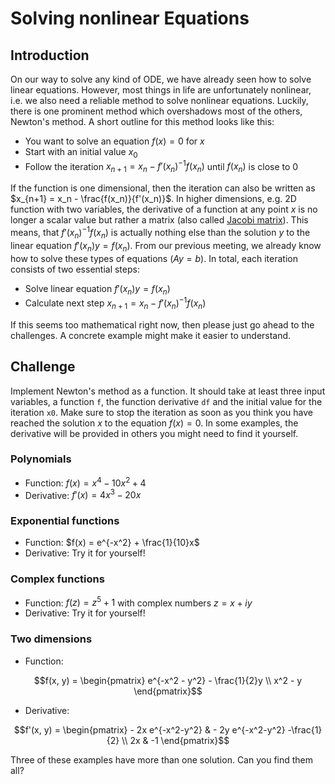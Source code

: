 # Solving nonlinear Equations

## Introduction

On our way to solve any kind of ODE, we have already seen how to solve linear equations. However, most things in life are unfortunately nonlinear, i.e. we also need a reliable method to solve nonlinear equations. Luckily, there is one prominent method which overshadows most of the others, Newton's method. A short outline for this method looks like this:

- You want to solve an equation $f(x) = 0$ for $x$
- Start with an initial value $x_0$
- Follow the iteration $x_{n+1} = x_{n} - f'(x_n)^{-1}f(x_n)$ until $f(x_n)$ is close to $0$

If the function is one dimensional, then the iteration can also be written as $x_{n+1} = x_n - \frac{f(x_n)}{f'(x_n)}$. In higher dimensions, e.g. 2D function with two variables, the derivative of a function at any point $x$ is no longer a scalar value but rather a matrix (also called [Jacobi matrix](https://de.wikipedia.org/wiki/Jacobi-Matrix)). This means, that $f'(x_n)^{-1}f(x_n)$ is actually nothing else than the solution $y$ to the linear equation $f'(x_n)y = f(x_n)$. From our previous meeting, we already know how to solve these types of equations ($Ay=b$). In total, each iteration consists of two essential steps:

- Solve linear equation $f'(x_n)y = f(x_n)$
- Calculate next step $x_{n+1} = x_n - f'(x_n)^{-1}f(x_n)$

If this seems too mathematical right now, then please just go ahead to the challenges. A concrete example might make it easier to understand.


## Challenge

Implement Newton's method as a function. It should take at least three input variables, a function `f`, the function derivative `df` and the initial value for the iteration `x0`. Make sure to stop the iteration as soon as you think you have reached the solution $x$ to the equation $f(x)=0$. In some examples, the derivative will be provided in others you might need to find it yourself.

### Polynomials
- Function: $f(x) = x^4 - 10x^2 + 4$ 
- Derivative: $f'(x) = 4x^3 - 20x$

### Exponential functions
- Function: $f(x) = e^{-x^2} + \frac{1}{10}x$
- Derivative: Try it for yourself!

### Complex functions
- Function: $f(z) = z^5 + 1$ with complex numbers $z = x + iy$
- Derivative: Try it for yourself!

### Two dimensions
- Function:
```math
f(x, y) = \begin{pmatrix} e^{-x^2 - y^2} - \frac{1}{2}y \\ x^2 - y \end{pmatrix}
```
- Derivative:
```math
f'(x, y) = \begin{pmatrix} - 2x e^{-x^2-y^2} & - 2y e^{-x^2-y^2} -\frac{1}{2} \\ 2x & -1 \end{pmatrix}
```

Three of these examples have more than one solution. Can you find them all?
